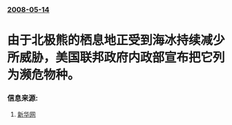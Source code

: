 ### [2008-05-14](/news/2008/05/14/index.md)

##### 
# 由于北极熊的栖息地正受到海冰持续减少所威胁，美国联邦政府内政部宣布把它列为濒危物种。




### 信息来源:

1. [新华网](http://news.xinhuanet.com/newscenter/2008-05/15/content_8179324.htm)
